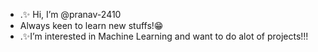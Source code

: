 - .✨ Hi, I’m @pranav-2410 
-  Always keen to learn new stuffs!😁
- .✨I’m interested in Machine Learning and want to do alot of projects!!!

<!---
pranav-2410/pranav-2410 is a ✨ special ✨ repository because its `README.md` (this file) appears on your GitHub profile.
You can click the Preview link to take a look at your changes.
--->
